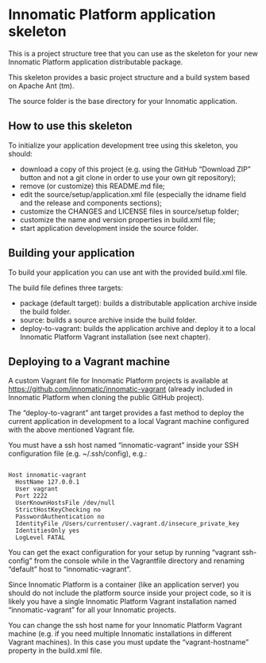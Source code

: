 # Innomatic Platform application skeleton

This is a project structure tree that you can use as the skeleton for your new Innomatic Platform application distributable package.

This skeleton provides a basic project structure and a build system based on Apache Ant (tm).

The source folder is the base directory for your Innomatic application.

## How to use this skeleton

To initialize your application development tree using this skeleton, you should:

- download a copy of this project (e.g. using the GitHub “Download ZIP” button and not a git clone in order to use your own git repository);
- remove (or customize) this README.md file;
- edit the source/setup/application.xml file (especially the idname field and the release and components sections);
- customize the CHANGES and LICENSE files in source/setup folder;
- customize the name and version properties in build.xml file;
- start application development inside the source folder.

## Building your application

To build your application you can use ant with the provided build.xml file.

The build file defines three targets:

- package (default target): builds a distributable application archive inside the build folder.
- source: builds a source archive inside the build folder.
- deploy-to-vagrant: builds the application archive and deploy it to a local Innomatic Platform Vagrant installation (see next chapter).

## Deploying to a Vagrant machine

A custom Vagrant file for Innomatic Platform projects is available at https://github.com/innomatic/innomatic-vagrant (already included in Innomatic Platform when cloning the public GitHub project).

The “deploy-to-vagrant” ant target provides a fast method to deploy the current application in development to a local Vagrant machine configured with the above mentioned Vagrant file.

You must have a ssh host named “innomatic-vagrant” inside your SSH configuration file (e.g. ~/.ssh/config), e.g.:

<pre><code>
Host innomatic-vagrant
  HostName 127.0.0.1
  User vagrant
  Port 2222
  UserKnownHostsFile /dev/null
  StrictHostKeyChecking no
  PasswordAuthentication no
  IdentityFile /Users/currentuser/.vagrant.d/insecure_private_key
  IdentitiesOnly yes
  LogLevel FATAL
</code></pre>

You can get the exact configuration for your setup by running “vagrant ssh-config” from the console while in the Vagrantfile directory and renaming “default” host to “innomatic-vagrant”.

Since Innomatic Platform is a container (like an application server) you should do not include the platform source inside your project code, so it is likely you have a single Innomatic Platform Vagrant installation named “innomatic-vagrant” for all your Innomatic projects.

You can change the ssh host name for your Innomatic Platform Vagrant machine (e.g. if you need multiple Innomatic installations in different Vagrant machines). In this case you must update the “vagrant-hostname” property in the build.xml file.

